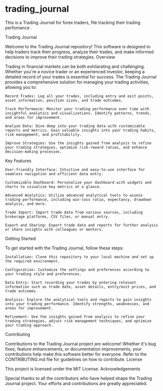 # trading_journal
This is a Trading Journal for forex traders, file tracking their trading perfomance .

Trading Journal

Welcome to the Trading Journal repository! This software is designed to help traders track their progress, analyze their trades, and make informed decisions to improve their trading strategies.
Overview

Trading in financial markets can be both exhilarating and challenging. Whether you're a novice trader or an experienced investor, keeping a detailed record of your trades is essential for success. The Trading Journal provides a comprehensive solution for managing your trading activities, allowing you to:

    Record Trades: Log all your trades, including entry and exit points, asset information, position sizes, and trade outcomes.

    Track Performance: Monitor your trading performance over time with insightful analytics and visualizations. Identify patterns, trends, and areas for improvement.

    Analyze Data: Dive deep into your trading data with customizable reports and metrics. Gain valuable insights into your trading habits, risk management, and profitability.

    Improve Strategies: Use the insights gained from analysis to refine your trading strategies, optimize risk-reward ratios, and enhance decision-making processes.

Key Features

    User-friendly Interface: Intuitive and easy-to-use interface for seamless navigation and efficient data entry.

    Customizable Dashboard: Personalize your dashboard with widgets and charts to visualize key metrics at a glance.

    Advanced Analytics: Utilize advanced analytical tools to assess trading performance, including win-loss ratio, expectancy, drawdown analysis, and more.

    Trade Import: Import trade data from various sources, including brokerage platforms, CSV files, or manual entry.

    Export and Sharing: Export trade data and reports for further analysis or share insights with colleagues or mentors.

Getting Started

To get started with the Trading Journal, follow these steps:

    Installation: Clone this repository to your local machine and set up the required environment.

    Configuration: Customize the settings and preferences according to your trading style and preferences.

    Data Entry: Start recording your trades by entering relevant information such as trade date, asset details, entry/exit prices, and trade outcomes.

    Analysis: Explore the analytical tools and reports to gain insights into your trading performance. Identify strengths, weaknesses, and areas for improvement.

    Refinement: Use the insights gained from analysis to refine your trading strategies, adjust risk management techniques, and optimize your trading approach.

Contributing

Contributions to the Trading Journal project are welcome! Whether it's bug fixes, feature enhancements, or documentation improvements, your contributions help make this software better for everyone. Refer to the CONTRIBUTING.md file for guidelines on how to contribute.
License

This project is licensed under the MIT License.
Acknowledgements

Special thanks to all the contributors who have helped shape the Trading Journal project. Your efforts and contributions are greatly appreciated.
